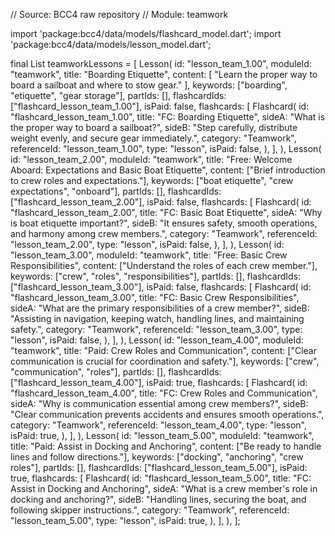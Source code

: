 // Source: BCC4 raw repository
// Module: teamwork

import 'package:bcc4/data/models/flashcard_model.dart';
import 'package:bcc4/data/models/lesson_model.dart';

final List<Lesson> teamworkLessons = [
  Lesson(
    id: "lesson_team_1.00",
    moduleId: "teamwork",
    title: "Boarding Etiquette",
    content: [
      "Learn the proper way to board a sailboat and where to stow gear."
    ],
    keywords: ["boarding", "etiquette", "gear storage"],
    partIds: [],
    flashcardIds: ["flashcard_lesson_team_1.00"],
    isPaid: false,
    flashcards: [
      Flashcard(
        id: "flashcard_lesson_team_1.00",
        title: "FC: Boarding Etiquette",
        sideA: "What is the proper way to board a sailboat?",
        sideB:
            "Step carefully, distribute weight evenly, and secure gear immediately.",
        category: "Teamwork",
        referenceId: "lesson_team_1.00",
        type: "lesson",
        isPaid: false,
      ),
    ],
  ),
  Lesson(
    id: "lesson_team_2.00",
    moduleId: "teamwork",
    title: "Free: Welcome Aboard: Expectations and Basic Boat Etiquette",
    content: ["Brief introduction to crew roles and expectations."],
    keywords: ["boat etiquette", "crew expectations", "onboard"],
    partIds: [],
    flashcardIds: ["flashcard_lesson_team_2.00"],
    isPaid: false,
    flashcards: [
      Flashcard(
        id: "flashcard_lesson_team_2.00",
        title: "FC: Basic Boat Etiquette",
        sideA: "Why is boat etiquette important?",
        sideB:
            "It ensures safety, smooth operations, and harmony among crew members.",
        category: "Teamwork",
        referenceId: "lesson_team_2.00",
        type: "lesson",
        isPaid: false,
      ),
    ],
  ),
  Lesson(
    id: "lesson_team_3.00",
    moduleId: "teamwork",
    title: "Free: Basic Crew Responsibilities",
    content: ["Understand the roles of each crew member."],
    keywords: ["crew", "roles", "responsibilities"],
    partIds: [],
    flashcardIds: ["flashcard_lesson_team_3.00"],
    isPaid: false,
    flashcards: [
      Flashcard(
        id: "flashcard_lesson_team_3.00",
        title: "FC: Basic Crew Responsibilities",
        sideA: "What are the primary responsibilities of a crew member?",
        sideB:
            "Assisting in navigation, keeping watch, handling lines, and maintaining safety.",
        category: "Teamwork",
        referenceId: "lesson_team_3.00",
        type: "lesson",
        isPaid: false,
      ),
    ],
  ),
  Lesson(
    id: "lesson_team_4.00",
    moduleId: "teamwork",
    title: "Paid: Crew Roles and Communication",
    content: ["Clear communication is crucial for coordination and safety."],
    keywords: ["crew", "communication", "roles"],
    partIds: [],
    flashcardIds: ["flashcard_lesson_team_4.00"],
    isPaid: true,
    flashcards: [
      Flashcard(
        id: "flashcard_lesson_team_4.00",
        title: "FC: Crew Roles and Communication",
        sideA: "Why is communication essential among crew members?",
        sideB:
            "Clear communication prevents accidents and ensures smooth operations.",
        category: "Teamwork",
        referenceId: "lesson_team_4.00",
        type: "lesson",
        isPaid: true,
      ),
    ],
  ),
  Lesson(
    id: "lesson_team_5.00",
    moduleId: "teamwork",
    title: "Paid: Assist in Docking and Anchoring",
    content: ["Be ready to handle lines and follow directions."],
    keywords: ["docking", "anchoring", "crew roles"],
    partIds: [],
    flashcardIds: ["flashcard_lesson_team_5.00"],
    isPaid: true,
    flashcards: [
      Flashcard(
        id: "flashcard_lesson_team_5.00",
        title: "FC: Assist in Docking and Anchoring",
        sideA: "What is a crew member's role in docking and anchoring?",
        sideB:
            "Handling lines, securing the boat, and following skipper instructions.",
        category: "Teamwork",
        referenceId: "lesson_team_5.00",
        type: "lesson",
        isPaid: true,
      ),
    ],
  ),
];